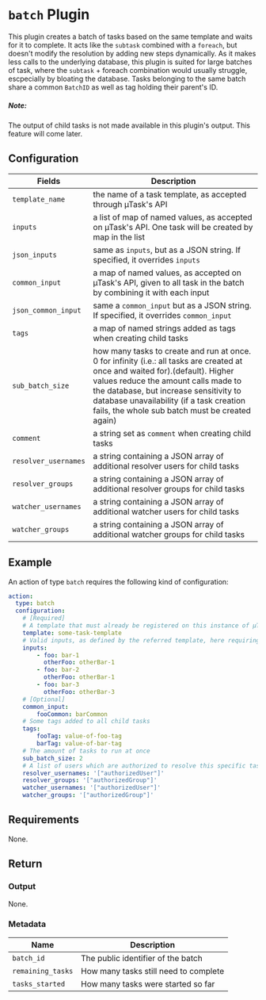 # `batch` Plugin

This plugin creates a batch of tasks based on the same template and waits for it to complete. It acts like the `subtask` combined with a `foreach`, but doesn't modify the resolution by adding new steps dynamically. As it makes less calls to the underlying database, this plugin is suited for large batches of task, where the `subtask` + foreach combination would usually struggle, escpecially by bloating the database.
Tasks belonging to the same batch share a common `BatchID` as well as tag holding their parent's ID.

##### Note:
The output of child tasks is not made available in this plugin's output. This feature will come later.

## Configuration

| Fields               | Description                                                                                                       |
|----------------------|-------------------------------------------------------------------------------------------------------------------|
| `template_name`      | the name of a task template, as accepted through µTask's  API                                                     |
| `inputs`             | a list of map of named values, as accepted on µTask's API. One task will be created by map in the list            |
| `json_inputs`        | same as `inputs`, but as a JSON string. If specified, it overrides `inputs`                                       |
| `common_input`       | a map of named values, as accepted on µTask's API, given to all task in the batch by combining it with each input |
| `json_common_input`  | same a `common_input` but as a JSON string. If specified, it overrides `common_input`                             |
| `tags`               | a map of named strings added as tags when creating child tasks                                                    |
| `sub_batch_size`     | how many tasks to create and run at once. 0 for infinity (i.e.: all tasks are created at once and waited for).(default). Higher values reduce the amount calls made to the database, but increase sensitivity to database unavailability (if a task creation fails, the whole sub batch must be created again) |
| `comment`            | a string set as `comment` when creating child tasks                                                               |
| `resolver_usernames` | a string containing a JSON array of additional resolver users for child tasks                                     |
| `resolver_groups`    | a string containing a JSON array of additional resolver groups for child tasks                                    |
| `watcher_usernames`  | a string containing a JSON array of additional watcher users for child tasks                                      |
| `watcher_groups`     | a string containing a JSON array of additional watcher groups for child tasks                                     |

## Example

An action of type `batch` requires the following kind of configuration:

```yaml
action:
  type: batch
  configuration:
    # [Required]
    # A template that must already be registered on this instance of µTask
    template: some-task-template
    # Valid inputs, as defined by the referred template, here requiring 3 inputs: foo, otherFoo and fooCommon
    inputs:
        - foo: bar-1
          otherFoo: otherBar-1
        - foo: bar-2
          otherFoo: otherBar-1
        - foo: bar-3
          otherFoo: otherBar-3
    # [Optional]
    common_input:
        fooCommon: barCommon
    # Some tags added to all child tasks
    tags:
        fooTag: value-of-foo-tag
        barTag: value-of-bar-tag
    # The amount of tasks to run at once
    sub_batch_size: 2
    # A list of users which are authorized to resolve this specific task
    resolver_usernames: '["authorizedUser"]'
    resolver_groups: '["authorizedGroup"]'
    watcher_usernames: '["authorizedUser"]'
    watcher_groups: '["authorizedGroup"]'
```

## Requirements

None.

## Return

### Output

None.

### Metadata

| Name                 | Description                               |
|----------------------|-------------------------------------------|
| `batch_id`           | The public identifier of the batch        |
| `remaining_tasks`    | How many tasks still need to complete     |
| `tasks_started`       | How many tasks were started so far        |
